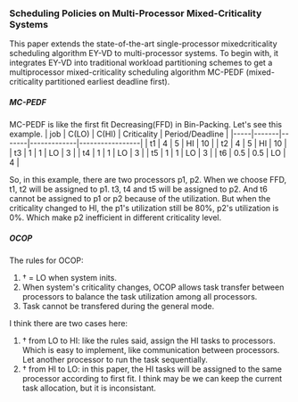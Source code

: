 ### Scheduling Policies on Multi-Processor Mixed-Criticality Systems
This paper extends the state-of-the-art single-processor mixedcriticality scheduling algorithm EY-VD to multi-processor systems. To begin with, it integrates EY-VD into traditional workload partitioning schemes to get a multiprocessor mixed-criticality scheduling algorithm MC-PEDF (mixed-criticality partitioned earliest deadline first). 
##### MC-PEDF
MC-PEDF is like the first fit Decreasing(FFD) in Bin-Packing.
Let's see this example.
| job | C(LO) | C(HI) | Criticality | Period/Deadline |
|-----|-------|-------|-------------|-----------------|
| t1  | 4     | 5     | HI          | 10              |
| t2  | 4     | 5     | HI          | 10              |
| t3  | 1     | 1     | LO          | 3               |
| t4  | 1     | 1     | LO          | 3               |
| t5  | 1     | 1     | LO          | 3               |
| t6  | 0.5     | 0.5     | LO          | 4               |

So, in this example, there are two processors p1, p2. When we choose FFD, t1, t2 will be assigned to p1. t3, t4 and t5 will be assigned to p2. And t6 cannot be assigned to p1 or p2 because of the utilization. But when the criticality changed to HI, the p1's utilization still be 80%, p2's utilization is 0%. Which make p2 inefficient in different criticality level.

##### OCOP
The rules for OCOP:
1. † = LO when system inits.
2. When system's criticality changes, OCOP allows task transfer between processors to balance the task utilization among all processors.
3. Task cannot be transfered during the general mode.


I think there are two cases here:
1. † from LO to HI: like the rules said, assign the HI tasks to processors. Which is easy to implement, like communication between processors. Let another processor to run the task sequentially.
2. † from HI to LO: in this paper, the HI tasks will be assigned to the same processor according to first fit. I think may be we can keep the current task allocation, but it is inconsistant.
